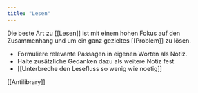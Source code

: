 ```yaml
---
title: "Lesen"
---
```


Die beste Art zu [[Lesen]] ist mit einem hohen Fokus auf den Zusammenhang und um ein ganz gezieltes [[Problem]] zu lösen. 



- Formuliere relevante Passagen in eigenen Worten als Notiz. 
- Halte zusätzliche Gedanken dazu als weitere Notiz fest
- [[Unterbreche den Lesefluss so wenig wie noetig]]


[[Antilibrary]]
